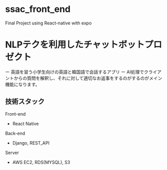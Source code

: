 # ssac_front_end
Final Project using React-native with expo

# NLPテクを利用したチャットボットプロゼクト
ー 英語を習う小学生向けの英語と韓国語で会話するアプリ
ー AI処理でクライアントからの質問を解釈し、それに対して適切なお返事をするのがするのがメイン機能になります。




## 技術スタック
Front-end
- React Native

Back-end
- Django, REST_API

Server
- AWS EC2, RDS(MYSQL), S3


